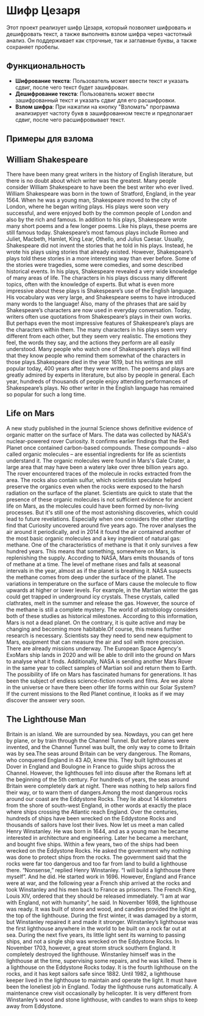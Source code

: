 # Шифр Цезаря
Этот проект реализует шифр Цезаря, который позволяет шифровать и дешифровать текст, а также выполнять взлом шифра через частотный анализ. Он поддерживает как строчные, так и заглавные буквы, а также сохраняет пробелы.

## Функциональность

- **Шифрование текста**: Пользователь может ввести текст и указать сдвиг, после чего текст будет зашифрован.
- **Дешифрование текста**: Пользователь может ввести зашифрованный текст и указать сдвиг для его расшифровки.
- **Взлом шифра**: При нажатии на кнопку "Взломать" программа анализирует частоту букв в зашифрованном тексте и предполагает сдвиг, после чего расшифровывает текст.
  
## Примеры для взлома
## William Shakespeare
There have been many great writers in the history of English literature, but there is no doubt about which writer was the greatest. Many people consider William Shakespeare to have been the best writer who ever lived. William Shakespeare was born in the town of Stratford, England, in the year 1564. When he was a young man, Shakespeare moved to the city of London, where he began writing plays. His plays were soon very successful, and were enjoyed both by the common people of London and also by the rich and famous. In addition to his plays, Shakespeare wrote many short poems and a few longer poems. Like his plays, these poems are still famous today. Shakespeare’s most famous plays include Romeo and Juliet, Macbeth, Hamlet, King Lear, Othello, and Julius Caesar. Usually, Shakespeare did not invent the stories that he told in his plays. Instead, he wrote his plays using stories that already existed. However, Shakespeare’s plays told these stories in a more interesting way than ever before. Some of the stories were tragedies, some were comedies, and some described historical events. In his plays, Shakespeare revealed a very wide knowledge of many areas of life. The characters in his plays discuss many different topics, often with the knowledge of experts. But what is even more impressive about these plays is Shakespeare’s use of the English language. His vocabulary was very large, and Shakespeare seems to have introduced many words to the language! Also, many of the phrases that are said by Shakespeare’s characters are now used in everyday conversation. Today, writers often use quotations from Shakespeare’s plays in their own works.
But perhaps even the most impressive features of Shakespeare’s plays are the characters within them. The many characters in his plays seem very different from each other, but they seem very realistic. The emotions they feel, the words they say, and the actions they perform are all easily understood. Many people who watch one of Shakespeare’s plays will find that they know people who remind them somewhat of the characters in those plays.Shakespeare died in the year 1619, but his writings are still popular today, 400 years after they were written. The poems and plays are greatly admired by experts in literature, but also by people in general. Each year, hundreds of thousands of people enjoy attending performances of Shakespeare’s plays. No other writer in the English language has remained so popular for such a long time.
## Life on Mars
A new study published in the journal Science shows definitive evidence of organic matter on the surface of Mars. The data was collected by NASA's nuclear-powered rover Curiosity. It confirms earlier findings that the Red Planet once contained carbon-based compounds. These compounds – also called organic molecules – are essential ingredients for life as scientists understand it.
The organic molecules were found in Mars's Gale Crater, a large area that may have been a watery lake over three billion years ago. The rover encountered traces of the molecule in rocks extracted from the area. The rocks also contain sulfur, which scientists speculate helped preserve the organics even when the rocks were exposed to the harsh radiation on the surface of the planet.
 Scientists are quick to state that the presence of these organic molecules is not sufficient evidence for ancient life on Mars, as the molecules could have been formed by non-living processes. But it's still one of the most astonishing discoveries, which could lead to future revelations. Especially when one considers the other startling find that Curiosity uncovered around five years ago.
The rover analyses the air around it periodically, and in 2014 it found the air contained another of the most basic organic molecules and a key ingredient of natural gas: methane. One of the characteristics of methane is that it only survives a few hundred years. This means that something, somewhere on Mars, is replenishing the supply. According to NASA, Mars emits thousands of tons of methane at a time. The level of methane rises and falls at seasonal intervals in the year, almost as if the planet is breathing it.
NASA suspects the methane comes from deep under the surface of the planet. The variations in temperature on the surface of Mars cause the molecule to flow upwards at higher or lower levels. For example, in the Martian winter the gas could get trapped in underground icy crystals. These crystals, called clathrates, melt in the summer and release the gas. However, the source of the methane is still a complete mystery.
The world of astrobiology considers both of these studies as historical milestones. According to this information, Mars is not a dead planet. On the contrary, it is quite active and may be changing and becoming more habitable.Of course, this means further research is necessary. Scientists say they need to send new equipment to Mars, equipment that can measure the air and soil with more precision. There are already missions underway. The European Space Agency's ExoMars ship lands in 2020 and will be able to drill into the ground on Mars to analyse what it finds. Additionally, NASA is sending another Mars Rover in the same year to collect samples of Martian soil and return them to Earth. The possibility of life on Mars has fascinated humans for generations. It has been the subject of endless science-fiction novels and films. Are we alone in the universe or have there been other life forms within our Solar System? If the current missions to the Red Planet continue, it looks as if we may discover the answer very soon. 
## The Lighthouse Man
Britain is an island. We are surrounded by sea. Nowdays, you can get here by plane, or by train through the Channel Tunnel. But before planes were invented, and the Channel Tunnel was built, the only way to come to Britain was by sea.The seas around Britain can be very dangerous. The Romans, who conquered England in 43 AD, knew this. They built lighthouses at Dover in England and Boulogne in France to guide ships across the Channel. However, the lighthouses fell into disuse after the Romans left at the beginning of the 5th century. For hundreds of years, the seas around Britain were completely dark at night. There was nothing to help sailors find their way, or to warn them of dangers.Among the most dangerous rocks around our coast are the Eddystone Rocks. They lie about 14 kilometers from the shore of south-west England, in other words at exactly the place where ships crossing the Atlantic reach England. Over the centuries, hundreds of ships have been wrecked on the Eddystone Rocks and thousands of sailors have lost their lives.
Now let us meet a man called Henry Winstanley. He was born in 1644, and as a young man he became interested in architecture and engineering. Later he became a merchant, and bought five ships. Within a few years, two of the ships had been wrecked on the Eddystone Rocks. He asked the government why nothing was done to protect ships from the rocks. The government said that the rocks were far too dangerous and too far from land to build a lighthouse there. “Nonsense,” replied Henry Winstanley. “I will build a lighthouse there myself”.
And he did. He started work in 1696. However, England and France were at war, and the following year a French ship arrived at the rocks and took Winstanley and his men back to France as prisoners. The French King, Louis XIV, ordered that they should be released immediately. “I am at war with England, not with humanity”, he said.
In November 1698, the lighthouse was ready. It was built of stone and wood, and candles provided the light at the top of the lighthouse. During the first winter, it was damaged by a storm, but Winstanley repaired it and made it stronger. Winstanley’s lighthouse was the first lighthouse anywhere in the world to be built on a rock far out at sea. During the next five years, its little light sent its warning to passing ships, and not a single ship was wrecked on the Eddystone Rocks.
In November 1703, however, a great storm struck southern England. It completely destroyed the lighthouse. Winstanley himself was in the lighthouse at the time, supervising some repairs, and he was killed.
There is a lighthouse on the Eddystone Rocks today. It is the fourth lighthouse on the rocks, and it has kept sailors safe since 1882. Until 1982, a lighthouse keeper lived in the lighthouse to maintain and operate the light. It must have been the loneliest job in England. Today the lighthouse runs automatically. A maintenance crew visit occasionally by helicopter. It is very different from Winstanley’s wood and stone lighthouse, with candles to warn ships to keep away from Eddystone.

